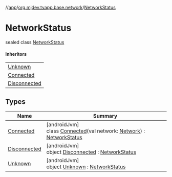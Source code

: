 //[app](../../../index.md)/[org.mjdev.tvapp.base.network](../index.md)/[NetworkStatus](index.md)

# NetworkStatus

sealed class [NetworkStatus](index.md)

#### Inheritors

| |
|---|
| [Unknown](-unknown/index.md) |
| [Connected](-connected/index.md) |
| [Disconnected](-disconnected/index.md) |

## Types

| Name | Summary |
|---|---|
| [Connected](-connected/index.md) | [androidJvm]<br>class [Connected](-connected/index.md)(val network: [Network](https://developer.android.com/reference/kotlin/android/net/Network.html)) : [NetworkStatus](index.md) |
| [Disconnected](-disconnected/index.md) | [androidJvm]<br>object [Disconnected](-disconnected/index.md) : [NetworkStatus](index.md) |
| [Unknown](-unknown/index.md) | [androidJvm]<br>object [Unknown](-unknown/index.md) : [NetworkStatus](index.md) |
